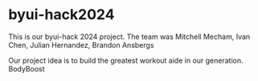 # byui-hack2024
This is our byui-hack 2024 project. The team was Mitchell Mecham, Ivan Chen, Julian Hernandez, Brandon Ansbergs

Our project idea is to build the greatest workout aide in our generation. BodyBoost